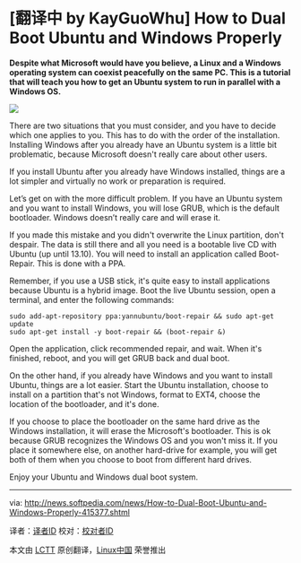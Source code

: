 [翻译中 by KayGuoWhu]
How to Dual Boot Ubuntu and Windows Properly
================================================================================
**Despite what Microsoft would have you believe, a Linux and a Windows operating system can coexist peacefully on the same PC. This is a tutorial that will teach you how to get an Ubuntu system to run in parallel with a Windows OS.**

![](http://i1-news.softpedia-static.com/images/news2/How-to-Dual-Boot-Ubuntu-and-Windows-Properly-415377-2.jpg)

There are two situations that you must consider, and you have to decide which one applies to you. This has to do with the order of the installation. Installing Windows after you already have an Ubuntu system is a little bit problematic, because Microsoft doesn't really care about other users.

If you install Ubuntu after you already have Windows installed, things are a lot simpler and virtually no work or preparation is required.

Let’s get on with the more difficult problem. If you have an Ubuntu system and you want to install Windows, you will lose GRUB, which is the default bootloader. Windows doesn’t really care and will erase it.

If you made this mistake and you didn't overwrite the Linux partition, don't despair. The data is still there and all you need is a bootable live CD with Ubuntu (up until 13.10). You will need to install an application called Boot-Repair. This is done with a PPA.

Remember, if you use a USB stick, it's quite easy to install applications because Ubuntu is a hybrid image. Boot the live Ubuntu session, open a terminal, and enter the following commands:

    sudo add-apt-repository ppa:yannubuntu/boot-repair && sudo apt-get update
    sudo apt-get install -y boot-repair && (boot-repair &)

Open the application, click recommended repair, and wait. When it's finished, reboot, and you will get GRUB back and dual boot.

On the other hand, if you already have Windows and you want to install Ubuntu, things are a lot easier. Start the Ubuntu installation, choose to install on a partition that's not Windows, format to EXT4, choose the location of the bootloader, and it's done.

If you choose to place the bootloader on the same hard drive as the Windows installation, it will erase the Microsoft's bootloader. This is ok because GRUB recognizes the Windows OS and you won't miss it. If you place it somewhere else, on another hard-drive for example, you will get both of them when you choose to boot from different hard drives.

Enjoy your Ubuntu and Windows dual boot system.

--------------------------------------------------------------------------------

via: http://news.softpedia.com/news/How-to-Dual-Boot-Ubuntu-and-Windows-Properly-415377.shtml

译者：[译者ID](https://github.com/译者ID) 校对：[校对者ID](https://github.com/校对者ID)

本文由 [LCTT](https://github.com/LCTT/TranslateProject) 原创翻译，[Linux中国](http://linux.cn/) 荣誉推出

